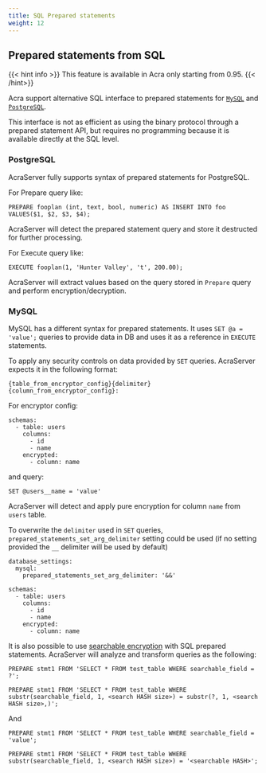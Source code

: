 ```yaml
---
title: SQL Prepared statements
weight: 12
---
```


## Prepared statements from SQL

{{< hint info >}}
This feature is available in Acra only starting from 0.95.
{{< /hint>}}

Acra support alternative SQL interface to prepared statements
for [`MySQL`](https://dev.mysql.com/doc/refman/8.0/en/sql-prepared-statements.html)
and [`PostgreSQL`](https://www.postgresql.org/docs/current/sql-prepare.html).

This interface is not as efficient as using the binary protocol through a prepared statement API, but requires no
programming because it is available directly at the SQL level.

### PostgreSQL

AcraServer fully supports syntax of prepared statements for PostgreSQL.

For Prepare query like:

```
PREPARE fooplan (int, text, bool, numeric) AS INSERT INTO foo VALUES($1, $2, $3, $4);
```

AcraServer will detect the prepared statement query and store it destructed for further processing.

For Execute query like:

```
EXECUTE fooplan(1, 'Hunter Valley', 't', 200.00);
```

AcraServer will extract values based on the query stored in `Prepare` query and perform encryption/decryption.

### MySQL

MySQL has a different syntax for prepared statements.
It uses `SET @a = 'value';` queries to provide data in DB and uses it as a reference in `EXECUTE` statements.

To apply any security controls on data provided by `SET` queries. AcraServer expects it in the following format:

```
{table_from_encryptor_config}{delimiter}{column_from_encryptor_config}:
```

For encryptor config:

```
schemas:
  - table: users
    columns:
      - id
      - name
    encrypted:
      - column: name
```

and query:

```
SET @users__name = 'value'
```

AcraServer will detect and apply pure encryption for column `name` from `users` table.

To overwrite the `delimiter` used in `SET` queries, `prepared_statements_set_arg_delimiter`
setting could be used (if no setting provided the `__` delimiter will be used by default)

```
database_settings:
  mysql:
    prepared_statements_set_arg_delimiter: '&&'

schemas:
  - table: users
    columns:
      - id
      - name
    encrypted:
      - column: name
```

It is also possible to use [searchable encryption](/acra/security-controls/searchable-encryption/) with SQL prepared
statements.
AcraServer will analyze and transform queries as the following:

```
PREPARE stmt1 FROM 'SELECT * FROM test_table WHERE searchable_field = ?';
```

```
PREPARE stmt1 FROM 'SELECT * FROM test_table WHERE substr(searchable_field, 1, <search HASH size>) = substr(?, 1, <search HASH size>,)';
```

And

```
PREPARE stmt1 FROM 'SELECT * FROM test_table WHERE searchable_field = 'value';
```

```
PREPARE stmt1 FROM 'SELECT * FROM test_table WHERE substr(searchable_field, 1, <search HASH size>) = '<searchable HASH>';
```

